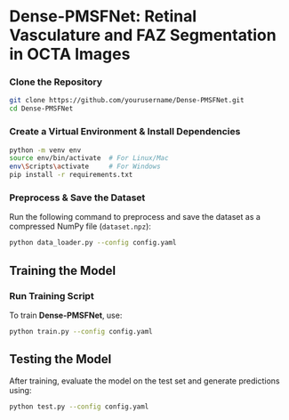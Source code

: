 # **Dense-PMSFNet: Retinal Vasculature and FAZ Segmentation in OCTA Images**  

### **Clone the Repository**  
```bash
git clone https://github.com/yourusername/Dense-PMSFNet.git
cd Dense-PMSFNet
```
### **Create a Virtual Environment & Install Dependencies**  
```bash
python -m venv env  
source env/bin/activate  # For Linux/Mac  
env\Scripts\activate     # For Windows  
pip install -r requirements.txt  
```
### **Preprocess & Save the Dataset**  
Run the following command to preprocess and save the dataset as a compressed NumPy file (`dataset.npz`):  
```bash
python data_loader.py --config config.yaml
```

## **Training the Model**  

### **Run Training Script**  
To train **Dense-PMSFNet**, use:  
```bash
python train.py --config config.yaml
```
## **Testing the Model**  
After training, evaluate the model on the test set and generate predictions using:  
```bash
python test.py --config config.yaml
```



